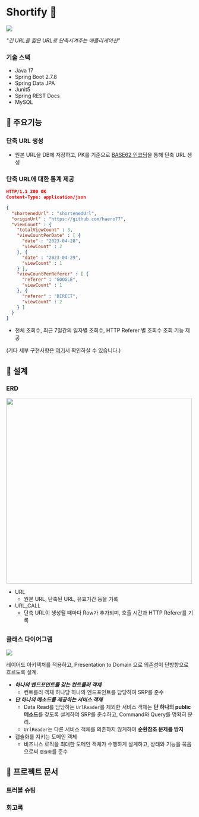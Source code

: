 # Shortify 🔗

![](https://velog.velcdn.com/images/balparang/post/7e605732-79ae-4442-bc23-86e8f2d75f6d/image.png)

_"긴 URL을 짧은 URL로 단축시켜주는 애플리케이션"_

### 기술 스택

- Java 17
- Spring Boot 2.7.8
- Spring Data JPA
- Junit5
- Spring REST Docs
- MySQL

## 📜 주요기능

### 단축 URL 생성

- 원본 URL을 DB에 저장하고, PK를 기준으로 [BASE62 인코딩](src/main/java/com/haero77/urlshortener/domain/url/util/Base62Encoder.java)을 통해
  단축 URL 생성

### 단축 URL에 대한 통계 제공

```json
HTTP/1.1 200 OK
Content-Type: application/json

{
  "shortenedUrl" : "shortenedUrl",
  "originUrl" : "https://github.com/haero77",
  "viewCount" : {
    "totalViewCount" : 3,
    "viewCountPerDate" : [ {
      "date" : "2023-04-28",
      "viewCount" : 2
    }, {
      "date" : "2023-04-29",
      "viewCount" : 1
    } ],
    "viewCountPerReferer" : [ {
      "referer" : "GOOGLE",
      "viewCount" : 1
    }, {
      "referer" : "DIRECT",
      "viewCount" : 2
    } ]
  }
}
```

- 전체 조회수, 최근 7일간의 일자별 조회수, HTTP Referer 별 조회수 조회 기능 제공

(기타 세부 구현사항은 [여기](https://github.com/haero77/Shortify/wiki/%EC%9A%94%EA%B5%AC%EC%82%AC%ED%95%AD)서 확인하실 수 있습니다.)

## 🎨 설계

### ERD

<img src="https://velog.velcdn.com/images/balparang/post/49acc071-bbc1-45f2-b63d-893bcf013658/image.png" width="500">

- URL
  - 원본 URL, 단축된 URL, 유효기간 등을 기록
- URL_CALL
  - 단축 URL이 생성될 때마다 Row가 추가되며, 호출 시간과 HTTP Referer를 기록

##  

### 클래스 다이어그램

![](https://velog.velcdn.com/images/balparang/post/01cf46d8-e8d3-4e55-9a5f-9955ff4e3dfb/image.png)

레이어드 아키텍처를 적용하고, Presentation to Domain 으로 의존성이 단방향으로 흐르도록 설계.

- **_하나의 엔드포인트를 갖는 컨트롤러 객체_**
  - 컨트롤러 객체 하나당 하나의 엔드포인트를 담당하여 SRP를 준수
- **_단 하나의 메소드를 제공하는 서비스 객체_**
  - Data Read를 담당하는 `UrlReader`를 제외한 서비스 객체는 **단 하나의 public 메소드**를 갖도록 설계하여 SRP를 준수하고, Command와 Query를 명확히 분리.
  - `UrlReader`는 다른 서비스 객체를 의존하지 않게하여 **순환참조 문제를 방지**
- 캡슐화를 지키는 도메인 객체
  - 비즈니스 로직을 최대한 도메인 객체가 수행하게 설계하고, 상태와 기능을 묶음으로써 `캡슐화`를 준수

## 📝 프로젝트 문서

### 트러블 슈팅

### 회고록



